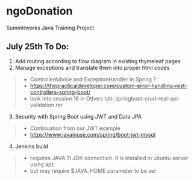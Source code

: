 # ngoDonation
Summitworks Java Training Project

## July 25th To Do:
1. Add routing according to flow diagram in existing thymeleaf pages
2. Manage exceptions and translate them into proper html codes
>  * ControllerAdvice and ExceptionHandler in Spring ?
>  * https://thepracticaldeveloper.com/custom-error-handling-rest-controllers-spring-boot/
>  * look into session 16 in Others tab: springboot-crud-rest-api-validation.rar
3. Security with Spring Boot using JWT and Data JPA
>  * Continuation from our JWT example
>  * https://www.javainuse.com/spring/boot-jwt-mysql
4. Jenkins build
>  * requires JAVA 11 JDK connection. It is installed in ubuntu server using apt.
>  * but may require $JAVA_HOME parameter to be set
